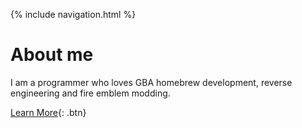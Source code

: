 {% include navigation.html %}

# About me

I am a programmer who loves GBA homebrew development, reverse engineering and fire emblem modding.

[Learn More](https://github.com/laqieer){: .btn}

